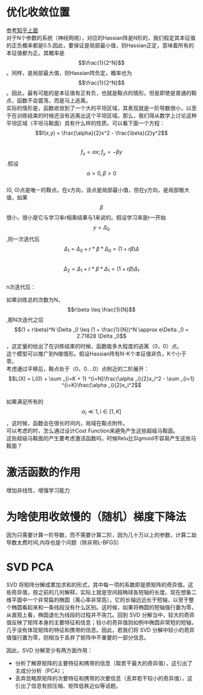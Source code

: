 # 优化收敛位置

[参考知乎上面](https://www.zhihu.com/question/68109802)  
对于N个参数的系统（神经网络），对应的Hassian阵是N阶的，我们假定其本征值的正负概率都是0.5.因此，要保证是局部最小值，则Hassian正定，意味着所有的本征值都为正。其概率是$$\frac{1}{2^N}$$。同样，是局部最大值，则Hassian阵负定，概率也为$$\frac{1}{2^N}$$。因此，最有可能的是本征值有正有负，也就是鞍点的情形。但是即使是普通的鞍点，函数不会震荡，而是马上逃离。  
实际的情形是，函数收敛到了一个大的平坦区域，其表现就是一阶导数很小，以至于在训练结束的时候还没有逃离出这个平坦区域。那么，我们得从数学上讨论这种平坦区域（平坦马鞍面）具有什么样的性质。可以看下面一个方程：  
$$f(x,y) = \frac{\alpha}{2}x^2 - \frac{\beta}{2}y^2$$  
$$f_{x} = \alpha x; f_{y} = -\beta y$$.假设$$\alpha > 0, \beta > 0$$  
\(0, 0\)点是唯一的鞍点。在x方向，该点是局部最小值，但在y方向，是局部极大值，如果$$\beta$$很小，很小是它与学习率r相乘结果与1来说的。假设学习率是r一开始$$y = \Delta _0$$,则一次迭代后  
$$\Delta _1 = \Delta _0 + r*\beta*\Delta _0 = (1 + r\beta)\Delta $$  
$$\Delta _2 = \Delta _1 + r*\beta*\Delta _1 = (1 + r\beta)\Delta _1$$  
n次迭代后：   

如果训练总的次数为N， $$r\beta \leq \frac{1}{N}$$,那N次迭代之后 $$(1 + r\beta)^N \Delta _0 \leq (1 + \frac{1}{N})^N \approx e\Delta _0 = 2.71828 \Delta _0$$，这定量的给出了在训练结束的时候，函数能多大程度的逃离（0，0）点。  
这个模型可以推广到N维情形。假设Hassian阵有N-K个本征值非负，K个小于零。  
考虑通过平移后，鞍点处于（0，0....0）点附近的二阶展开：  
$$L(X) = L(0) + \sum _{i=K + 1} ^{i=N}\frac{\alpha _i}{2}x_i^2 - \sum _{i=1} ^{i=K}\frac{\alpha _i}{2}x_i^2$$  
如果满足所有的$$\alpha _i \ll 1, i \in [1,K]$$，这时候，函数会在很长时间内，局域在鞍点附件。  
可以考虑的时，怎么通过设计Cost Function来避免产生这些超级马鞍面。  
这些超级马鞍面的产生要考虑激活函数吗，时候Relu比SIgmoid不容易产生这些马鞍面？

# 激活函数的作用

增加非线性，增强学习能力

# 为啥使用收敛慢的（随机）梯度下降法

因为只需要计算一阶导数，而不需要计算二阶，因为几十万以上的参数，计算二劫导数太费时间,内存也是个问题（除非用L-BFGS）

# SVD PCA

SVD 将矩阵分解成累加求和的形式，其中每一项的系数即是原矩阵的奇异值。这些奇异值，按之前的几何解释，实际上就是空间超椭球各短轴的长度。现在想象二维平面中一个非常扁的椭圆（离心率非常高），它的长轴远远长于短轴，以至于整个椭圆看起来和一条线段没有什么区别。这时候，如果将椭圆的短轴强行置为零，从直观上看，椭圆退化为线段的过程并不突兀。回到 SVD 分解当中，较大的奇异值反映了矩阵本身的主要特征和信息；较小的奇异值则如例中椭圆非常短的短轴，几乎没有体现矩阵的特征和携带的信息。因此，若我们将 SVD 分解中较小的奇异值强行置为零，则相当于丢弃了矩阵中不重要的一部分信息。

因此，SVD 分解至少有两方面作用：

* 分析了解原矩阵的主要特征和携带的信息（取若干最大的奇异值），这引出了主成分分析（PCA）；
* 丢弃忽略原矩阵的次要特征和携带的次要信息（丢弃若干较小的奇异值），这引出了信息有损压缩、矩阵低秩近似等话题。



